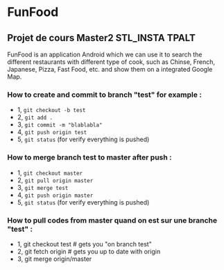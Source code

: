 # FunFood
## Projet de cours Master2 STL_INSTA TPALT
FunFood is an application Android which we can use it to search the different restaurants with different type of cook, such as Chinse, French, Japanese, Pizza, Fast Food, etc. and show them on a integrated Google Map.

### How to create and commit to branch "test" for example :

- 1, `git checkout -b test`
- 2, `git add .`
- 3, `git commit -m "blablabla"`
- 4, `git push origin test`
- 5, `git status` (for verify everything is pushed)

### How to merge branch test to master after push :
- 1, `git checkout master`
- 2, `git pull origin master`
- 3, `git merge test`
- 4, `git push origin master`
- 5, `git status` (for verify everything is pushed)

### How to pull codes from master quand on est sur  une branche "test" :

- 1, git checkout test      # gets you "on branch test"
- 2, git fetch origin        # gets you up to date with origin
- 3, git merge origin/master
